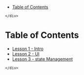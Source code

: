 <!DOCTYPE html>
<html>

<head>
  <meta charset="utf-8">
  <meta name="viewport" content="width=device-width, initial-scale=1.0">
  <title>table_of_contents</title>
  <link rel="stylesheet" href="https://stackedit.io/style.css" />
</head>

<body class="stackedit">
  <div class="stackedit__left">
    <div class="stackedit__toc">
      
<ul>
<li><a href="#table-of-contents">Table of Contents</a></li>
</ul>

    </div>
  </div>
  <div class="stackedit__right">
    <div class="stackedit__html">
      <h1 id="table-of-contents">Table of Contents</h1>
<ul>
<li><a href="./lesson_1_intro.md">Lesson 1 - Intro</a></li>
<li><a href="./lesson_2_ui.md">Lesson 2 - UI</a></li>
<li><a href="./lesson_3_state_management.md">Lesson 3 - state Management</a></li>
</ul>

    </div>
  </div>
</body>

</html>

